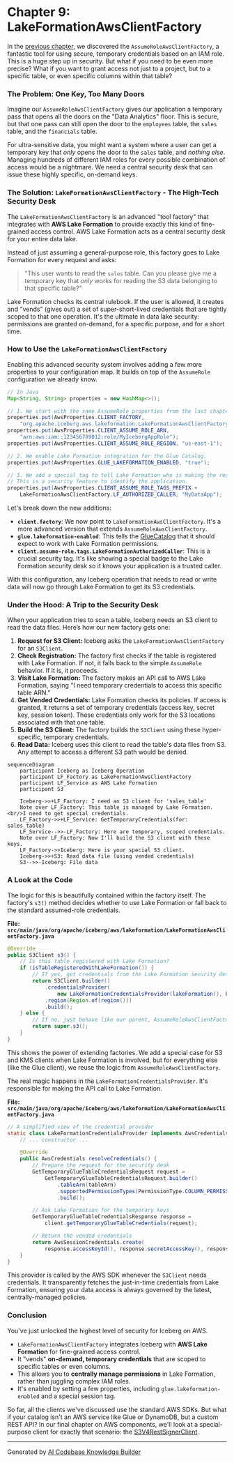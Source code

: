 # Chapter 9: LakeFormationAwsClientFactory

In the [previous chapter](08_assumeroleawsclientfactory_.md), we discovered the `AssumeRoleAwsClientFactory`, a fantastic tool for using secure, temporary credentials based on an IAM role. This is a huge step up in security. But what if you need to be even more precise? What if you want to grant access not just to a project, but to a specific table, or even specific columns within that table?

### The Problem: One Key, Too Many Doors

Imagine our `AssumeRoleAwsClientFactory` gives our application a temporary pass that opens all the doors on the "Data Analytics" floor. This is secure, but that one pass can still open the door to the `employees` table, the `sales` table, and the `financials` table.

For ultra-sensitive data, you might want a system where a user can get a temporary key that *only* opens the door to the `sales` table, and *nothing else*. Managing hundreds of different IAM roles for every possible combination of access would be a nightmare. We need a central security desk that can issue these highly specific, on-demand keys.

### The Solution: `LakeFormationAwsClientFactory` - The High-Tech Security Desk

The `LakeFormationAwsClientFactory` is an advanced "tool factory" that integrates with **AWS Lake Formation** to provide exactly this kind of fine-grained access control. AWS Lake Formation acts as a central security desk for your entire data lake.

Instead of just assuming a general-purpose role, this factory goes to Lake Formation for every request and asks:
> "This user wants to read the `sales` table. Can you please give me a temporary key that *only* works for reading the S3 data belonging to that specific table?"

Lake Formation checks its central rulebook. If the user is allowed, it creates and "vends" (gives out) a set of super-short-lived credentials that are tightly scoped to that one operation. It's the ultimate in data lake security: permissions are granted on-demand, for a specific purpose, and for a short time.

### How to Use the `LakeFormationAwsClientFactory`

Enabling this advanced security system involves adding a few more properties to your configuration map. It builds on top of the `AssumeRole` configuration we already know.

```java
// In Java
Map<String, String> properties = new HashMap<>();

// 1. We start with the same AssumeRole properties from the last chapter.
properties.put(AwsProperties.CLIENT_FACTORY, 
    "org.apache.iceberg.aws.lakeformation.LakeFormationAwsClientFactory");
properties.put(AwsProperties.CLIENT_ASSUME_ROLE_ARN, 
    "arn:aws:iam::123456789012:role/MyIcebergAppRole");
properties.put(AwsProperties.CLIENT_ASSUME_ROLE_REGION, "us-east-1");

// 2. We enable Lake Formation integration for the Glue Catalog.
properties.put(AwsProperties.GLUE_LAKEFORMATION_ENABLED, "true");

// 3. We add a special tag to tell Lake Formation who is making the request.
// This is a security feature to identify the application.
properties.put(AwsProperties.CLIENT_ASSUME_ROLE_TAGS_PREFIX + 
    LakeFormationAwsClientFactory.LF_AUTHORIZED_CALLER, "MyDataApp");
```

Let's break down the new additions:
*   **`client.factory`**: We now point to `LakeFormationAwsClientFactory`. It's a more advanced version that extends `AssumeRoleAwsClientFactory`.
*   **`glue.lakeformation-enabled`**: This tells the [GlueCatalog](02_gluecatalog_.md) that it should expect to work with Lake Formation permissions.
*   **`client.assume-role.tags.LakeFormationAuthorizedCaller`**: This is a crucial security tag. It's like showing a special badge to the Lake Formation security desk so it knows your application is a trusted caller.

With this configuration, any Iceberg operation that needs to read or write data will now go through Lake Formation to get its S3 credentials.

### Under the Hood: A Trip to the Security Desk

When your application tries to scan a table, Iceberg needs an S3 client to read the data files. Here’s how our new factory gets one:

1.  **Request for S3 Client:** Iceberg asks the `LakeFormationAwsClientFactory` for an `S3Client`.
2.  **Check Registration:** The factory first checks if the table is registered with Lake Formation. If not, it falls back to the simple `AssumeRole` behavior. If it is, it proceeds.
3.  **Visit Lake Formation:** The factory makes an API call to AWS Lake Formation, saying "I need temporary credentials to access this specific table ARN."
4.  **Get Vended Credentials:** Lake Formation checks its policies. If access is granted, it returns a set of temporary credentials (access key, secret key, session token). These credentials only work for the S3 locations associated with that one table.
5.  **Build the S3 Client:** The factory builds the `S3Client` using these hyper-specific, temporary credentials.
6.  **Read Data:** Iceberg uses this client to read the table's data files from S3. Any attempt to access a different S3 path would be denied.

```mermaid
sequenceDiagram
    participant Iceberg as Iceberg Operation
    participant LF_Factory as LakeFormationAwsClientFactory
    participant LF_Service as AWS Lake Formation
    participant S3

    Iceberg->>+LF_Factory: I need an S3 client for 'sales_table'
    Note over LF_Factory: This table is managed by Lake Formation.<br/>I need to get special credentials.
    LF_Factory->>+LF_Service: GetTemporaryCredentials(for: sales_table)
    LF_Service-->>-LF_Factory: Here are temporary, scoped credentials.
    Note over LF_Factory: Now I'll build the S3 client with these keys.
    LF_Factory->>Iceberg: Here is your special S3 client.
    Iceberg->>+S3: Read data file (using vended credentials)
    S3-->>-Iceberg: File data
```

### A Look at the Code

The logic for this is beautifully contained within the factory itself. The factory's `s3()` method decides whether to use Lake Formation or fall back to the standard assumed-role credentials.

**File: `src/main/java/org/apache/iceberg/aws/lakeformation/LakeFormationAwsClientFactory.java`**
```java
@Override
public S3Client s3() {
    // Is this table registered with Lake Formation?
    if (isTableRegisteredWithLakeFormation()) {
        // If yes, get credentials from the Lake Formation security desk.
        return S3Client.builder()
            .credentialsProvider(
                new LakeFormationCredentialsProvider(lakeFormation(), buildTableArn()))
            .region(Region.of(region()))
            .build();
    } else {
        // If no, just behave like our parent, AssumeRoleAwsClientFactory.
        return super.s3();
    }
}
```
This shows the power of extending factories. We add a special case for S3 and KMS clients when Lake Formation is involved, but for everything else (like the Glue client), we reuse the logic from `AssumeRoleAwsClientFactory`.

The real magic happens in the `LakeFormationCredentialsProvider`. It's responsible for making the API call to Lake Formation.

**File: `src/main/java/org/apache/iceberg/aws/lakeformation/LakeFormationAwsClientFactory.java`**
```java
// A simplified view of the credential provider
static class LakeFormationCredentialsProvider implements AwsCredentialsProvider {
    // ... constructor ...

    @Override
    public AwsCredentials resolveCredentials() {
        // Prepare the request for the security desk
        GetTemporaryGlueTableCredentialsRequest request =
            GetTemporaryGlueTableCredentialsRequest.builder()
                .tableArn(tableArn)
                .supportedPermissionTypes(PermissionType.COLUMN_PERMISSION)
                .build();

        // Ask Lake Formation for the temporary keys
        GetTemporaryGlueTableCredentialsResponse response =
            client.getTemporaryGlueTableCredentials(request);

        // Return the vended credentials
        return AwsSessionCredentials.create(
            response.accessKeyId(), response.secretAccessKey(), response.sessionToken());
    }
}
```
This provider is called by the AWS SDK whenever the `S3Client` needs credentials. It transparently fetches the just-in-time credentials from Lake Formation, ensuring your data access is always governed by the latest, centrally-managed policies.

### Conclusion

You've just unlocked the highest level of security for Iceberg on AWS.

*   `LakeFormationAwsClientFactory` integrates Iceberg with **AWS Lake Formation** for fine-grained access control.
*   It "vends" **on-demand, temporary credentials** that are scoped to specific tables or even columns.
*   This allows you to **centrally manage permissions** in Lake Formation, rather than juggling complex IAM roles.
*   It's enabled by setting a few properties, including `glue.lakeformation-enabled` and a special session tag.

So far, all the clients we've discussed use the standard AWS SDKs. But what if your catalog isn't an AWS service like Glue or DynamoDB, but a custom REST API? In our final chapter on AWS components, we'll look at a special-purpose client for exactly that scenario: the [S3V4RestSignerClient](10_s3v4restsignerclient_.md).

---

Generated by [AI Codebase Knowledge Builder](https://github.com/The-Pocket/Tutorial-Codebase-Knowledge)
